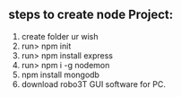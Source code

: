 steps to create node Project:
-----------------------------
1. create folder ur wish
2. run> npm init
3. run> npm install express
4. run> npm i -g nodemon
5. npm install mongodb
6. download robo3T GUI software for PC.